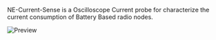 NE-Current-Sense is a Oscilloscope Current probe for characterize the current consumption of Battery Based radio nodes.

![Preview](http://i.imgur.com/YKki3hx.png)

